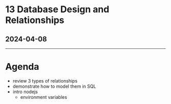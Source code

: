 # 13 Database Design and Relationships
## 2024-04-08

---

# Agenda

- review 3 types of relationships
- demonstrate how to model them in SQL
- intro nodejs
  - environment variables
